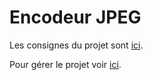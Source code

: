 # Encodeur JPEG

Les consignes du projet sont [ici](https://formationc.pages.ensimag.fr/projet/jpeg/jpeg/).

Pour gérer le projet voir [ici](https://gitlab.ensimag.fr/vincentn/encodeur-jpeg/-/boards).
